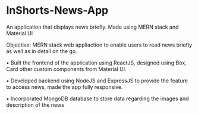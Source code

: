 # InShorts-News-App
An application that displays news briefly. Made using MERN stack and Material UI

Objective: MERN stack web appliaction to enable users to read news briefly as well as in detail on the go.

• Built the frontend of the application using ReactJS, designed using Box, Card other custom components from Material UI.

• Developed backend using NodeJS and ExpressJS to provide the feature to access news, made the app fully responsive.

• Incorporated MongoDB database to store data regarding the images and description of the news



